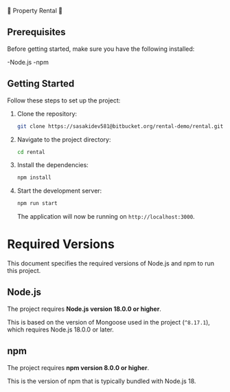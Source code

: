 🏡 Property Rental 🏡

## Prerequisites

Before getting started, make sure you have the following installed:

-Node.js
-npm

## Getting Started

Follow these steps to set up the project:

1. Clone the repository:

   ```bash
   git clone https://sasakidev581@bitbucket.org/rental-demo/rental.git
   ```

2. Navigate to the project directory:

   ```bash
   cd rental
   ```

3. Install the dependencies:

   ```bash
   npm install
   ```

4. Start the development server:

   ```bash
   npm run start
   ```

   The application will now be running on `http://localhost:3000`.

# Required Versions

This document specifies the required versions of Node.js and npm to run this project.

## Node.js

The project requires **Node.js version 18.0.0 or higher**.

This is based on the version of Mongoose used in the project (`^8.17.1`), which requires Node.js 18.0.0 or later.

## npm

The project requires **npm version 8.0.0 or higher**.

This is the version of npm that is typically bundled with Node.js 18.
